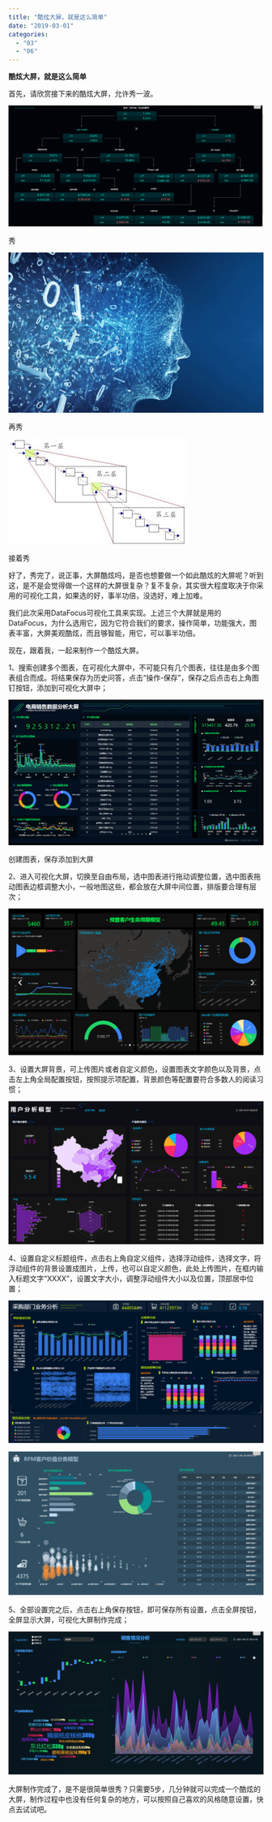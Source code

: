 ```yaml
---
title: "酷炫大屏，就是这么简单"
date: "2019-03-01"
categories: 
  - "03"
  - "06"
---
```


**酷炫大屏，就是这么简单**

首先，请欣赏接下来的酷炫大屏，允许秀一波。

![](images/word-image-18.png)

秀

![](images/word-image-19.png)

再秀

![](images/word-image-20.png)

接着秀

好了，秀完了，说正事，大屏酷炫吗，是否也想要做一个如此酷炫的大屏呢？听到这，是不是会觉得做一个这样的大屏很复杂？复不复杂，其实很大程度取决于你采用的可视化工具，如果选的好，事半功倍，没选好，难上加难。

我们此次采用DataFocus可视化工具来实现。上述三个大屏就是用的DataFocus，为什么选用它，因为它符合我们的要求，操作简单，功能强大，图表丰富，大屏美观酷炫，而且够智能，用它，可以事半功倍。

现在，跟着我，一起来制作一个酷炫大屏。

1、搜索创建多个图表，在可视化大屏中，不可能只有几个图表，往往是由多个图表组合而成。将结果保存为历史问答，点击“操作-保存”，保存之后点击右上角图钉按钮，添加到可视化大屏中；

![](images/word-image-21.png)

创建图表，保存添加到大屏

2、进入可视化大屏，切换至自由布局，选中图表进行拖动调整位置，选中图表拖动图表边框调整大小，一般地图这些，都会放在大屏中间位置，排版要合理有层次；

![](images/word-image-22.png)

3、设置大屏背景，可上传图片或者自定义颜色，设置图表文字颜色以及背景，点击左上角全局配置按钮，按照提示项配置，背景颜色等配置要符合多数人的阅读习惯；

![](images/word-image-23.png)

4、设置自定义标题组件，点击右上角自定义组件，选择浮动组件，选择文字，将浮动组件的背景设置成图片，上传，也可以自定义颜色，此处上传图片，在框内输入标题文字“XXXX”，设置文字大小，调整浮动组件大小以及位置，顶部居中位置；

![](images/word-image-25.png)

![](images/word-image-28.png)

5、全部设置完之后，点击右上角保存按钮，即可保存所有设置，点击全屏按钮，全屏显示大屏，可视化大屏制作完成；

![](images/word-image-31.png)

大屏制作完成了，是不是很简单很秀？只需要5步，几分钟就可以完成一个酷炫的大屏，制作过程中也没有任何复杂的地方，可以按照自己喜欢的风格随意设置，快点去试试吧。
